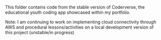 This folder contains code from the stable version of Coderverse, the educational youth coding app showcased within my portfolio. 

Note: I am continuing to work on implementing cloud connectivity through AWS and procedural lessons/activities on a local development version of this project (unstable/in progress)

